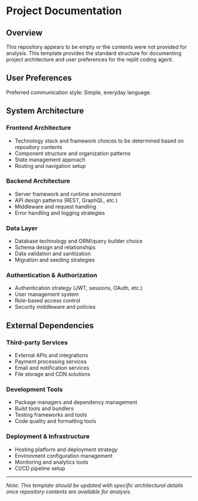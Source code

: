 # Project Documentation

## Overview

This repository appears to be empty or the contents were not provided for analysis. This template provides the standard structure for documenting project architecture and user preferences for the replit coding agent.

## User Preferences

Preferred communication style: Simple, everyday language.

## System Architecture

### Frontend Architecture
- Technology stack and framework choices to be determined based on repository contents
- Component structure and organization patterns
- State management approach
- Routing and navigation setup

### Backend Architecture
- Server framework and runtime environment
- API design patterns (REST, GraphQL, etc.)
- Middleware and request handling
- Error handling and logging strategies

### Data Layer
- Database technology and ORM/query builder choice
- Schema design and relationships
- Data validation and sanitization
- Migration and seeding strategies

### Authentication & Authorization
- Authentication strategy (JWT, sessions, OAuth, etc.)
- User management system
- Role-based access control
- Security middleware and policies

## External Dependencies

### Third-party Services
- External APIs and integrations
- Payment processing services
- Email and notification services
- File storage and CDN solutions

### Development Tools
- Package managers and dependency management
- Build tools and bundlers
- Testing frameworks and tools
- Code quality and formatting tools

### Deployment & Infrastructure
- Hosting platform and deployment strategy
- Environment configuration management
- Monitoring and analytics tools
- CI/CD pipeline setup

---

*Note: This template should be updated with specific architectural details once repository contents are available for analysis.*